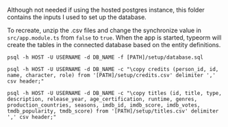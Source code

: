 Although not needed if using the hosted postgres instance, this folder contains the inputs I used to set up the database.

To recreate, unzip the .csv files and change the synchronize value in `src/app.module.ts` from `false` to `true`. When the app is started, typeorm will create the tables in the connected database based on the entity definitions.

```
psql -h HOST -U USERNAME -d DB_NAME -f [PATH]/setup/database.sql

psql -h HOST -U USERNAME -d DB_NAME -c "\copy credits (person_id, id, name, character, role) from '[PATH]/setup/credits.csv' delimiter ',' csv header;"

psql -h HOST -U USERNAME -d DB_NAME -c "\copy titles (id, title, type, description, release_year, age_certification, runtime, genres, production_countries, seasons, imdb_id, imdb_score, imdb_votes, tmdb_popularity, tmdb_score) from '[PATH]/setup/titles.csv' delimiter ',' csv header;"
```
